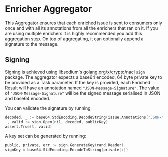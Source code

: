 # Enricher Aggregator

This Aggregator ensures that each enriched issue is sent to consumers only once and with all its annotations from all the enrichers that ran on it.
If you are using multiple enrichers it is highly recommended you add this aggregation step.
On top of aggregating, it can optionally append a signature to the message.

## Signing

Signing is achieved using libsodium's [golang.org/x/crypto/nacl](https://pkg.go.dev/golang.org/x/crypto@v0.0.0-20221005025214-4161e89ecf1b/nacl/sign) `sign` package.
The aggregator expects a base64 encoded, 64 byte private key to be provided as a Task parameter.
If the key is provided, each Enriched Result will have an annotation named `"JSON-Message-Signature"`.
The value of `"JSON-Message-Signature"` will be the signed message serialised in JSON and base64 encoded.

You can validate the signature by running 

``` Go
decoded, _ := base64.StdEncoding.DecodeString(issue.Annotations["JSON-Message-Signature"])
_, valid := sign.Open(nil, decoded, publicKey)
assert.True(t, valid)
```

A key set can be generated by running:

``` Go
public, private, err := sign.GenerateKey(rand.Reader)
signKey = base64.StdEncoding.EncodeToString(private[:])
```

